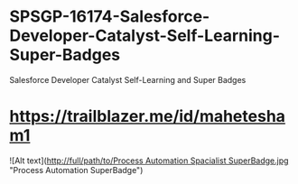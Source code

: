 # SPSGP-16174-Salesforce-Developer-Catalyst-Self-Learning-Super-Badges
Salesforce Developer Catalyst Self-Learning and Super Badges

# https://trailblazer.me/id/mahetesham1

![Alt text]([http://full/path/to/Process Automation Spacialist SuperBadge.jpg](https://github.com/smartinternz02/SPSGP-16174-Salesforce-Developer-Catalyst-Self-Learning-Super-Badges/blob/main/Process%20Automation%20Spacialist%20SuperBadge.jpg) "Process Automation SuperBadge")
